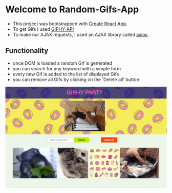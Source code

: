 # Welcome to Random-Gifs-App

- This project was bootstrapped with [Create React App](https://github.com/facebookincubator/create-react-app).
- To get Gifs I used [GIPHY-API](https://github.com/Giphy/GiphyAPI)
- To make our AJAX requests, I used an AJAX library called [axios](https://github.com/mzabriskie/axios).


## Functionality
- once DOM is loaded a random Gif is generated
- you can search for any keyword with a simple form
- every new Gif is added to the list of displayed Gifs
- you can remove all Gifs by clicking on the 'Delete all' button

![Giphy-app](./public/giphy-app.png)
